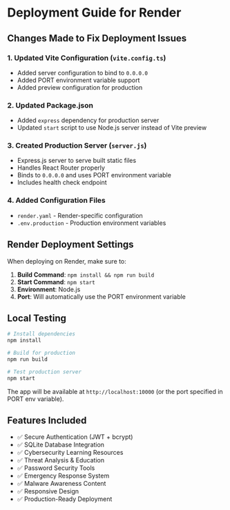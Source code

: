 # Deployment Guide for Render

## Changes Made to Fix Deployment Issues

### 1. Updated Vite Configuration (`vite.config.ts`)
- Added server configuration to bind to `0.0.0.0`
- Added PORT environment variable support
- Added preview configuration for production

### 2. Updated Package.json
- Added `express` dependency for production server
- Updated `start` script to use Node.js server instead of Vite preview

### 3. Created Production Server (`server.js`)
- Express.js server to serve built static files
- Handles React Router properly
- Binds to `0.0.0.0` and uses PORT environment variable
- Includes health check endpoint

### 4. Added Configuration Files
- `render.yaml` - Render-specific configuration
- `.env.production` - Production environment variables

## Render Deployment Settings

When deploying on Render, make sure to:

1. **Build Command**: `npm install && npm run build`
2. **Start Command**: `npm start`
3. **Environment**: Node.js
4. **Port**: Will automatically use the PORT environment variable

## Local Testing

```bash
# Install dependencies
npm install

# Build for production
npm run build

# Test production server
npm start
```

The app will be available at `http://localhost:10000` (or the port specified in PORT env variable).

## Features Included

- ✅ Secure Authentication (JWT + bcrypt)
- ✅ SQLite Database Integration
- ✅ Cybersecurity Learning Resources
- ✅ Threat Analysis & Education
- ✅ Password Security Tools
- ✅ Emergency Response System
- ✅ Malware Awareness Content
- ✅ Responsive Design
- ✅ Production-Ready Deployment